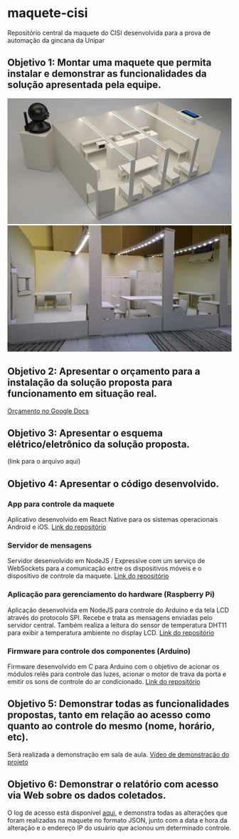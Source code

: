 # maquete-cisi
Repositório central da maquete do CISI desenvolvida para a prova de automação da gincana da Unipar

## Objetivo 1: Montar uma maquete que permita instalar e demonstrar as funcionalidades da solução apresentada pela equipe.
![Renderização 3D do projeto](static/maquete-render.png)
![Foto da maquete](static/maquete-real.jpg)

## Objetivo 2: Apresentar o orçamento para a instalação da solução proposta para funcionamento em situação real.
[Orçamento no Google Docs](https://docs.google.com/spreadsheets/d/1Cl70qei1r-0QKLdMNJqGk4CjxzQSfJpe5XaQkyV6PQc/edit?usp=sharing)

## Objetivo 3: Apresentar o esquema elétrico/eletrônico da solução proposta.
(link para o arquivo aqui)

## Objetivo 4: Apresentar o código desenvolvido.
### App para controle da maquete
Aplicativo desenvolvido em React Native para os sistemas operacionais Android e iOS. [Link do repositório](https://github.com/GusAntoniassi/maquete-cisi-app)

### Servidor de mensagens
Servidor desenvolvido em NodeJS / Expressive com um serviço de WebSockets para a comunicação entre os dispositivos móveis e o dispositivo de controle da maquete. [Link do repositório](https://github.com/GusAntoniassi/maquete-cisi-node-server)

### Aplicação para gerenciamento do hardware (Raspberry Pi)
Aplicação desenvolvida em NodeJS para controle do Arduino e da tela LCD através do protocolo SPI. Recebe e trata as mensagens enviadas pelo servidor central. Também realiza a leitura do sensor de temperatura DHT11 para exibir a temperatura ambiente no display LCD. [Link do repositório](https://github.com/GusAntoniassi/maquete-cisi-node-raspi)

### Firmware para controle dos componentes (Arduino)
Firmware desenvolvido em C para Arduino com o objetivo de acionar os módulos relês para controle das luzes, acionar o motor de trava da porta e emitir os sons de controle do ar condicionado. [Link do repositório](https://github.com/GusAntoniassi/maquete-cisi-arduino)

## Objetivo 5: Demonstrar todas as funcionalidades propostas, tanto em relação ao acesso como quanto ao controle do mesmo (nome, horário, etc).
Será realizada a demonstração em sala de aula. 
[Vídeo de demonstração do projeto](https://github.com/GusAntoniassi/maquete-cisi/blob/master/static/video-demo-maquete.mp4?raw=true)

## Objetivo 6: Demonstrar o relatório com acesso via Web sobre os dados coletados.
O log de acesso está disponível [aqui](http://18.231.50.4:5000/logs), e demonstra todas as alterações que foram realizadas na maquete no formato JSON, junto com a data e hora da alteração e o endereço IP do usuário que acionou um determinado controle.

